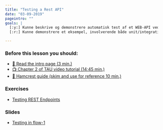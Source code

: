 ```yaml
---
title: "Testing a Rest API"
date: "03-09-2019"
pageintro: ""
goals: |
  [:y:] Kunne beskrive og demonstrere automatisk test af et WEB-API ved hjælp af Maven  
  [:r:] Kunne demonstrere et eksempel, involverende både unit/integrations-test samt deployment  afviklet af Travis

--- 
```

         
### Before this lesson you should:
<!--BEGIN readings ##-->
- [:book: Read the intro page (3 min.)](http://rest-assured.io/)
- [:tv: Chapter 2 of TAU video tutorial (14:45 min.)](https://testautomationu.applitools.com/automating-your-api-tests-with-rest-assured/chapter2.html)
- [:book: Hamcrest guide (skim and use for reference 10 min.)](https://www.baeldung.com/java-junit-hamcrest-guide)
<!--END readings ##-->
          
### Exercises
<!--BEGIN exercises ##-->
- [Testing REST Endpoints](https://docs.google.com/document/d/1ukf16bSqAso0XBubaGv1InwBfl5o5987JwWZIiN7prM/edit?usp=sharing)
<!--END exercises ##-->
   
### Slides
<!--BEGIN slides ##-->
- [Testing in flow-1](https://docs.google.com/presentation/d/1WI8DwwkSfX5-Tev2ZzQj0EVPjBU4inhghsVK46w-OKI/edit?usp=sharing)
<!--END slides ##-->